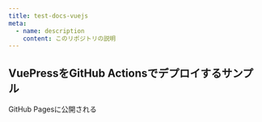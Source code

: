 ```yaml
---
title: test-docs-vuejs
meta:
  - name: description
    content: このリポジトリの説明
---
```


## VuePressをGitHub Actionsでデプロイするサンプル

GitHub Pagesに公開される
